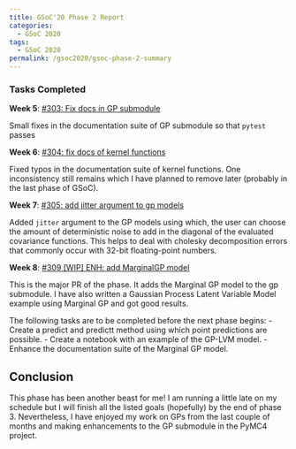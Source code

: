 ```yaml
---
title: GSoC'20 Phase 2 Report
categories:
  - GSoC 2020
tags:
  - GSoC 2020
permalink: /gsoc2020/gsoc-phase-2-summary
---
```


### Tasks Completed

**Week 5**: [#303: Fix docs in GP submodule](https://github.com/pymc-devs/pymc4/pull/303)

Small fixes in the documentation suite of GP submodule so that `pytest` passes

**Week 6**: [#304: fix docs of kernel functions](https://github.com/pymc-devs/pymc4/pull/304)

Fixed typos in the documentation suite of kernel functions. One inconsistency still remains
which I have planned to remove later (probably in the last phase of GSoC).

**Week 7**: [#305: add jitter argument to gp models](https://github.com/pymc-devs/pymc4/pull/305)

Added `jitter` argument to the GP models using which, the user can choose the amount of deterministic
noise to add in the diagonal of the evaluated covariance functions. This helps to deal with cholesky
decomposition errors that commonly occur with 32-bit floating-point numbers.

**Week 8**: [#309 [WIP] ENH: add MarginalGP model](https://github.com/pymc-devs/pymc4/pull/309)

This is the major PR of the phase. It adds the Marginal GP model to the gp submodule. I have also
written a Gaussian Process Latent Variable Model example using Marginal GP and got good results.

The following tasks are to be completed before the next phase begins:
    - Create a predict and predictt method using which point predictions are possible.
    - Create a notebook with an example of the GP-LVM model.
    - Enhance the documentation suite of the Marginal GP model.

## Conclusion

This phase has been another beast for me! I am running a little late on my schedule but I will finish all the listed goals (hopefully) by the end of phase 3. Nevertheless, I have enjoyed my work on GPs from the last couple of months and making enhancements to the GP submodule in the PyMC4 project.
